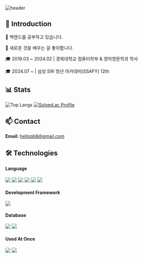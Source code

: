 ![header](https://capsule-render.vercel.app/api?type=wave&color=auto&height=300&section=header&text=Welcome%20👋&fontSize=90)

## 👋 Introduction


🌱 백엔드를 공부하고 있습니다.

🤔 새로운 것을 배우는 걸 좋아합니다.

🎓 2019.03 ~ 2024.02 |  경북대학교 컴퓨터학부 & 영어영문학과 학사

🎓 2024.07 ~         |  삼성 SW 청년 아카데미(SSAFY) 12th

## 📊 Stats
![Top Langs](https://github-readme-stats.vercel.app/api/top-langs/?username=thegr8od&layout=compact&theme=tokyonight) [![Solved.ac Profile](http://mazassumnida.wtf/api/v2/generate_badge?boj=zzjoon)](https://solved.ac/zzjoon/)


## 📫 Contact
**Email:** hellopb8@gmail.com


## 🛠️ Technologies

#### Language
<img src="https://img.shields.io/badge/java-007396?style=for-the-badge&logo=java&logoColor=white"> <img src="https://img.shields.io/badge/Python-3776AB?style=for-the-badge&logo=Python&logoColor=white"> <img src="https://img.shields.io/badge/c++-00599C?style=for-the-badge&logo=c%2B%2B&logoColor=white"> <img src="https://img.shields.io/badge/html5-E34F26?style=for-the-badge&logo=html5&logoColor=white"> <img src="https://img.shields.io/badge/css-1572B6?style=for-the-badge&logo=css3&logoColor=white"> <img src="https://img.shields.io/badge/JavaScript-F7DF1E?style=for-the-badge&logo=JavaScript&logoColor=white">

#### Development Framework
<img src="https://img.shields.io/badge/spring-6DB33F?style=for-the-badge&logo=spring&logoColor=white">

#### Database
<img src="https://img.shields.io/badge/oracle-F80000?style=for-the-badge&logo=oracle&logoColor=white"> <img src="https://img.shields.io/badge/mysql-4479A1?style=for-the-badge&logo=mysql&logoColor=white"> 

#### Used At Once
<img src="https://img.shields.io/badge/vue.js-4FC08D?style=for-the-badge&logo=vue.js&logoColor=white"> <img src="https://img.shields.io/badge/node.js-339933?style=for-the-badge&logo=Node.js&logoColor=white">
 
